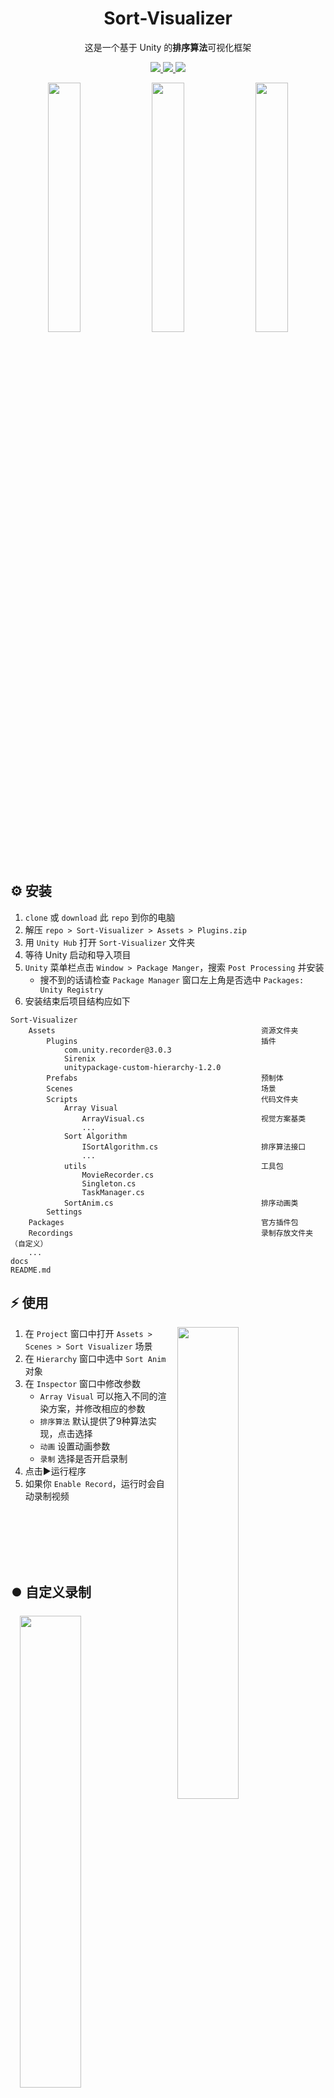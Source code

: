 <div align="center">

# Sort-Visualizer
这是一个基于 Unity 的<b>排序算法</b>可视化框架

<p>
    <a href="https://www.zhihu.com/people/hh-1106/posts">
        <img src="https://img.shields.io/badge/-北北-f6f6f6?logo=zhihu">
    </a>
    <a href="https://space.bilibili.com/16054225">
        <img src="https://img.shields.io/badge/-SIH-f77199?logo=bilibili">
    </a>
    <img src="https://img.shields.io/github/license/hh-1106/Sort-Visualizer?color=blue">
</p>

</div>

<p align="center">
<img width=32% hspace=0.1% src="https://github.com/hh-1106/Sort-Visualizer/blob/main/docs/gifs/merge.gif?raw=true">
<img width=32% hspace=0.1% src="https://github.com/hh-1106/Sort-Visualizer/blob/main/docs/gifs/radix.gif?raw=true">
<img width=32% hspace=0.1% src="https://github.com/hh-1106/Sort-Visualizer/blob/main/docs/gifs/heap.gif?raw=true">
</p>

## ⚙️ 安装
1. `clone` 或 `download` 此 `repo` 到你的电脑
2. 解压 `repo > Sort-Visualizer > Assets > Plugins.zip`
3. 用 `Unity Hub` 打开 `Sort-Visualizer` 文件夹
4. 等待 Unity 启动和导入项目
5. `Unity` 菜单栏点击 `Window > Package Manger`，搜索 `Post Processing` 并安装
   - 搜不到的话请检查 `Package Manager` 窗口左上角是否选中 `Packages: Unity Registry`
6. 安装结束后项目结构应如下

```
Sort-Visualizer
    Assets                                              资源文件夹
        Plugins                                         插件
            com.unity.recorder@3.0.3                    
            Sirenix
            unitypackage-custom-hierarchy-1.2.0
        Prefabs                                         预制体
        Scenes                                          场景
        Scripts                                         代码文件夹
            Array Visual                                
                ArrayVisual.cs                          视觉方案基类
                ...
            Sort Algorithm                              
                ISortAlgorithm.cs                       排序算法接口
                ...
            utils                                       工具包
                MovieRecorder.cs
                Singleton.cs
                TaskManager.cs
            SortAnim.cs                                 排序动画类
        Settings
    Packages                                            官方插件包
    Recordings                                          录制存放文件夹（自定义）
    ...
docs
README.md
```


## ⚡️ 使用

<img src="https://github.com/hh-1106/Sort-Visualizer/blob/main/docs/imgs/1.png?raw=true"
width=44%
hspace=3%
align="right"> 

1. 在 `Project` 窗口中打开 `Assets > Scenes > Sort Visualizer` 场景
2. 在 `Hierarchy` 窗口中选中 `Sort Anim` 对象
3. 在 `Inspector` 窗口中修改参数
   - `Array Visual` 可以拖入不同的渲染方案，并修改相应的参数
   - `排序算法` 默认提供了9种算法实现，点击选择
   - `动画` 设置动画参数
   - `录制` 选择是否开启录制
4. 点击▶️运行程序
5. 如果你 `Enable Record`，运行时会自动录制视频

<br>
<br>
<br>
<br>
<br>


## ⏺️ 自定义录制

<img src="https://github.com/hh-1106/Sort-Visualizer/blob/main/docs/imgs/2.png?raw=true"
width=44%
hspace=3%
align="right"> 

1. 在 `Project` 窗口中打开 `Assets > Prefabs > Movie Recorder` 预制体
2. 在 `Inspector` 窗口中修改录制参数
   - `settings` 资源文件可以在 `Assets > Settings` 内 `右键 > Create > Recorder > ...` 创建
3. 别忘了将预制体拖入 `Hierarchy` 窗口（已有则不用拖）
4. `SortAnim` 会按计划接管录制工作
   - 每次排序都会自动录制保存到设定的文件夹内
   - 如果你只想录制默认流程，这条就到此为止了
5. 🧐若想自行控制录制周期
    ```csharp
    // 单例模式，无需创建对象，按如下方调用即可

    // 开始录制
    MovieRecorder.Instance.StartRecording();

    // 停止录制
    MovieRecorder.Instance.StopRecording();
    ```

<br>
<br>


## 🎨 自定义渲染方案
本节我们将要实现一个数组可视化方案，别担心，你要做的只是决定数组的每个 `元素` 长什么样子，以及怎样 `摆放` 它们而已。只需要几十行代码哦。
我知道你已经跃跃欲试了，不过还是先看看我们有什么吧~

### 🐔 Array Visual
脱下 `unity魔法外衣`，这只基类已然露出本来样貌。

```csharp
public class ArrayVisual : MonoBehaviour
{
    public int n;                           // 数组长度
    public int[] A;                         // 数组
    
    int[] states;                           // 数组每个元素的（排序）状态
    public Color[] palette;                 // 我们将给每种状态一种颜色以标记它

    public GameObject arrayElementPrefab;   // 数组元素物体

    private void Update()
    {
        UpdateObjs();
    }

    // 初始化数组，逆序
    protected virtual void InitArray()
    {
        A = new int[n];
        states = new int[n];

        for (int i = 0; i < n; i++)
        {
            A[i] = n - i;
            states[i] = 0;
        }
    }

    // 更新数组元素物体物理信息
    protected virtual void UpdateObjs() {}
}

```
不难发现，我们的 `ArrayVisual` 拥有将数组可视化的能力，它会在 `Update` 中不断地根据数组信息同步视觉呈现。至于如何修改数组，那是 `Sort Algorithm` 的事。现在让我们专注到数组最初的样子吧。

#### 🐦 Triangle Array Visual


<img src="https://github.com/hh-1106/Sort-Visualizer/blob/main/docs/gifs/1.gif?raw=true"
width=50%
hspace=0%
align="right"> 

`Triangle Array Visual` 是已提供的范例，它将数组的每个元素按照其数值映射为长方形物体，按照下标顺序横向排列。

- 你可以在示例场景中点击 `Array Visual > TriangleArrayVisual`，便能如右图一般实时调整视觉效果。
- 如果你想在自己的场景中使用，从 `Assets > Prefabs > Array Visual` 中拖入 `Hierarchy` 窗口，右键 `Prefab > Unpack` 即可。
- 在你做好自己的视觉方案后，记得反过来将其保存为预制体哦。


<font color=#7e7e7e > 双击打开其上挂载的 `Script`，我们来看看它是如何实现的吧。</font>

```csharp
// 继承 ArrayVisual 类
public class TriangleArrayVisual : ArrayVisual
{
    // 整体画布的宽、高
    public float pannelWidth;
    public float pannelHeight;

    // 重写父类方法
    protected override void UpdateObjs()
    {
        // 为数组每个元素都生成视觉物体，并设为孩子统一管理
        CheckChildCount();

        // 修改所有子物体的物理状态
        for (int i = 0; i < n; i++)
        {
            // 每一个子物体e
            var e = transform.GetChild(i).gameObject;

            // 计算其位置和高度
            float x = Mathf.Lerp(-pannelWidth / 2f, pannelWidth / 2f, (i + .5f) / (float)n);
            float h = Mathf.Lerp(0, pannelHeight, A[i] / (float)n);

            // 设置相应的物理属性
            e.transform.position = new Vector3(x, 0, 0);
            e.transform.localScale = new Vector3(strokeWidth, h, 0);

            // 修改颜色
            e.GetComponent<SpriteRenderer>().color = palette[States[i]];
        }
    }
}
```

#### 🤯 Other Array Visual


<img src="https://github.com/hh-1106/Sort-Visualizer/blob/main/docs/gifs/2.gif?raw=true"
width=52%
hspace=3%
align="right"> 

同理，你可以发挥自己的创意制作各式各样的视觉方案。再来回顾一下流程吧~
- 新建空物体
- 添加 `MyArrayVisual` 脚本
- 继承 `ArrayVisual` 类
- 重写 `UpdateObjs` 方法进行数组造型
- 重写 `InitArray` 方法定义数组初态
- `Inspector` 内微调参数
- 替换自己的 `arrayElementPrefab`
- 最终保存为 `My Array Visual Prefab`

<br>
<br>

## 🌈 自定义排序算法

庆幸的是，本框架已经内置了九种经典排序算法。由于算法实现源于我本科时的项目<a href="https://zhuanlan.zhihu.com/p/163725242"> <img src="https://img.shields.io/badge/processing-排序可视化-f6f6f6?logo=zhihu"> </a>，~~所以说不定有不少bug~~，当时 <kbd>C V</kbd> 了许多代码，年代久远，已经无从溯源，总之感谢🙏前辈们的开源精神！

>不过要是你🥵想扩展更多算法的话，就继续前进吧。

为了放慢排序的过程，我使用了协程来暂停时间。因此你大概需要亿点点<a href="https://www.youtube.com/watch?v=Eq6rCCO2EU0"> <img src="https://img.shields.io/badge/-coroutines-fa0008?logo=youtube"> </a>的知识。以 `插入排序` 为例，我们来看看具体实现步骤。

<img width=100% hspace=0% src="https://github.com/hh-1106/Sort-Visualizer/blob/main/docs/gifs/insertion.gif?raw=true">

1. 在 `Assets > Scripts > Sort Algorithm` 中新建 `InsertionSort` 脚本 ~~（东西要分类好🍻）~~
    ```csharp
    // 继承 ISortAlgorithm 接口
    public class InsertionSort : ISortAlgorithm
    {
        // 实现排序方法
        public IEnumerator Sort(ArrayVisual A, float delay)
        {
            // 我将以摸牌时的插入策略来说明本算法实现
            // 手牌已有一张，对于接下来摸到的每一张牌
            for (int j = 1; j < A.n; j++)
            {
                // 切换状态，表示摸到了这张牌
                A.States[j] = 2;
                int k = A[j];

                // [0..i]表示手牌，手牌总是排好序的
                int i = j - 1;

                // 我们要在手牌中找一个位置，从右(大)往左(小)找
                while (i >= 0 && A[i] > k)
                {
                    // 切换状态，以标记我们正在比较哪张手牌
                    // 使用 delay，把这个瞬间暂停下来
                    A.States[i] = 1;
                    yield return new WaitForSeconds(delay);
                    A.States[i] = 0;

                    A[i + 1] = A[i];
                    i--;
                }

                // 插入手牌
                A[i + 1] = k;

                // 切换状态，表示这张牌已经插入手牌
                A.States[j] = 0;
            }
        }
    }
    ```
2. 为了在 `SortAnim` 面板上使用我们新写的算法，还需要在 `SortAnim.cs` 脚本中做一些布置
    ```csharp
    // 添加枚举类型，将会显示在面板上
    public enum SortAlogorithmEnum
    {
        Insertion,
    }

    public class SortAnim : MonoBehaviour
    {
        // ...
        void StartNewSort()
        {
            // ...
            sa = SAEnum switch
            {
                // 当枚举值为 Insertion 时，创建相应的排序算法
                SortAlogorithmEnum.Insertion => new InsertionSort(),
            };
        }
    }
    ```